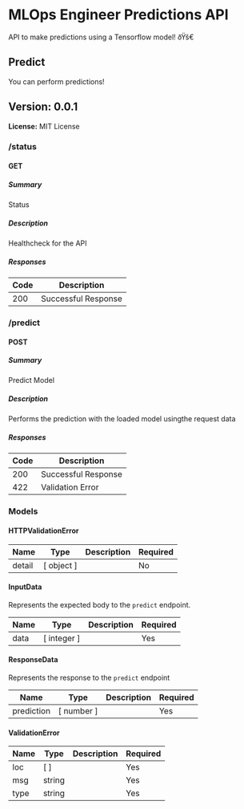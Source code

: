 # MLOps Engineer Predictions API

API to make predictions using a Tensorflow model! ðŸš€

## Predict

You can perform predictions!

## Version: 0.0.1

**License:** MIT License

### /status

#### GET
##### Summary

Status

##### Description

Healthcheck for the API

##### Responses

| Code | Description |
| ---- | ----------- |
| 200 | Successful Response |

### /predict

#### POST
##### Summary

Predict Model

##### Description

Performs the prediction with the loaded model usingthe request data

##### Responses

| Code | Description |
| ---- | ----------- |
| 200 | Successful Response |
| 422 | Validation Error |

### Models

#### HTTPValidationError

| Name | Type | Description | Required |
| ---- | ---- | ----------- | -------- |
| detail | [ object ] |  | No |

#### InputData

Represents the expected body to the `predict` endpoint.

| Name | Type | Description | Required |
| ---- | ---- | ----------- | -------- |
| data | [ integer ] |  | Yes |

#### ResponseData

Represents the response to the `predict` endpoint

| Name | Type | Description | Required |
| ---- | ---- | ----------- | -------- |
| prediction | [ number ] |  | Yes |

#### ValidationError

| Name | Type | Description | Required |
| ---- | ---- | ----------- | -------- |
| loc | [  ] |  | Yes |
| msg | string |  | Yes |
| type | string |  | Yes |
